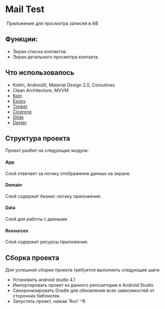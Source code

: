 # Mail Test
![]()
Приложение для просмотра записей в AB
## Функции:
- Экран списка контактов.
- Экран детального просмотра контакта.
## Что использовалось
- Kotlin, AndroidX, Material Design 2.0, Coroutines
- Clean Architecture, MVVM
- [Koin](https://github.com/InsertKoinIO/koin)
- [Epoxy](https://github.com/airbnb/epoxy)
- [Timber](https://github.com/JakeWharton/timber)
- [Cicerone](https://github.com/terrakok/Cicerone)
- [Glide](https://github.com/bumptech/glide)
- [Dexter](https://github.com/Karumi/Dexter)
## Структура проекта
Проект разбит на следующие модули:
#### App
Слой отвечает за логику отображения данных на экране.
#### Domain
Слой содержит бизнес-логику приложения.
#### Data
Слой для работы с данными
#### Resources
Слой содержит ресурсы приложения. 
## Сборка проекта
Для успешной сборки проекта требуется выполнить следующие шаги:
- Установить android studio 4.1
- Импортировать проект из данного репозитория в Android Studio
- Синхронизировать Gradle для обновления всех зависимостей от сторонних библиотек.
- Запустить проект, нажав 'Run' ^R